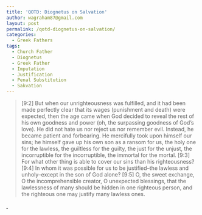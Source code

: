 ```yaml
---
title: 'QOTD: Diognetus on Salvation'
author: wagraham87@gmail.com
layout: post
permalink: /qotd-diognetus-on-salvation/
categories:
  - Greek Fathers
tags:
  - Church Father
  - Diognetus
  - Greek Father
  - Imputation
  - Justification
  - Penal Substitution
  - Sakvation
---
```

> [9:2] But when our unrighteousness was fulfilled, and it had been made perfectly clear that its wages (punishment and death) were expected, then the age came when God decided to reveal the rest of his own goodness and power (oh, the surpassing goodness of God’s love). He did not hate us nor reject us nor remember evil. Instead, he became patient and forbearing. He mercifully took upon himself our sins; he himself gave up his own son as a ransom for us, the holy one for the lawless, the guiltless for the guilty, the just for the unjust, the incorruptible for the incorruptible, the immortal for the mortal. [9:3] For what other thing is able to cover our sins than his righteousness? [9:4] In whom it was possible for us to be justified–the lawless and unholy–except in the son of God alone? [9:5] O, the sweet exchange, O the incomprehensible creator, O unexpected blessings, that the lawlessness of many should be hidden in one righteous person, and the righteous one may justify many lawless ones.

<div>
  <div>
    <p>
      <a title="" href="file:///C:/Users/wagra_000/Desktop/SBTS/SBTS%20Spring%202014/Patristic%20Greek%20(83610)/Translations/Translation%20of%20Diognetus.docx#_ftnref1"> </a>
    </p>
  </div>
</div>